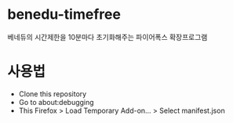 # benedu-timefree
베네듀의 시간제한을 10분마다 초기화해주는 파이어폭스 확장프로그램

# 사용법
* Clone this repository
* Go to about:debugging
* This Firefox > Load Temporary Add-on... > Select manifest.json

